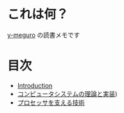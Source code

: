 # これは何？
[y-meguro](https://github.com/y-meguro) の読書メモです

# 目次
* [Introduction](README.md)
* [コンピュータシステムの理論と実装](/docs/nand2tetris.md))
* [プロセッサを支える技術](/docs/technologies_for_processors.md)
